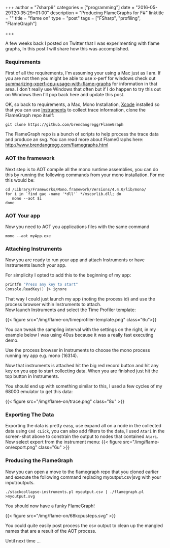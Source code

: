 +++
author = "7sharp9"
categories = ["programming"]
date = "2016-05-29T20:35:29+01:00"
description = "Producing FlameGraphs for F#"
linktitle = ""
title = "flame on"
type = "post"
tags = ["FSharp", "profiling", "FlameGraph"]

+++

A few weeks back I posted on Twitter that I was experimenting with flame graphs, In this post I will share how this was accomplished.  <!--more-->



### Requirements
First of all the requirements, I'm assuming your using a Mac just as I am.  If you are not then you might be able to use x-perf for windows check out [summarizing-xperf-cpu-usage-with-flame-graphs][3] for information in that area.  I don't really use Windows that often but if I do happen to try this out on Windows then I'll pop back here and update this post.

OK, so back to requirements, a Mac, Mono Installation, [Xcode][2] installed so that you can use [Instruments][1] to collect trace information, clone the FlameGraph repo itself:

```
git clone https://github.com/brendangregg/FlameGraph
```

The FlameGraph repo is a bunch of scripts to help process the trace data and produce an svg.  You can read more about FlameGraphs here: http://www.brendangregg.com/flamegraphs.html

### AOT the framework

Next step is to AOT compile all the mono runtime assemblies, you can do this by running the following commands from your mono installation.  For me this would be:
```
cd /Library/Frameworks/Mono.framework/Versions/4.4.0/lib/mono/
for i in `find gac -name '*dll'` */mscorlib.dll; do
   mono --aot $i
done
```

### AOT Your app
Now you need to AOT you applications files with the same command
```
mono --aot myApp.exe
```

### Attaching Instruments
Now you are ready to run your app and attach Instruments or have Instruments launch your app.  

For simplicity I opted to add this to the beginning of my app:
```fsharp
printfn "Press any key to start"
Console.ReadKey() |> ignore
```

That way I could just launch my app (noting the process id) and use the process browser within Instruments to attach.  
Now launch Instruments and select the Time Profiler template:

{{< figure src="/img/flame-on/timeprofiler-template.png" class="6u">}}

You can tweak the sampling interval with the settings on the right, in my example below I was using 40us because it was a really fast executing demo.  

Use the process browser in Instruments to choose the mono process running my app e.g. mono (16314).    

Now that instruments is attached hit the big red record button and hit any key on you app to start collecting data.  When you are finished just hit the top button in Instruments.  

You should end up with something similar to this, I used a few cycles of my 68000 emulator to get this data:

{{< figure src="/img/flame-on/trace.png" class="8u" >}}

### Exporting The Data 
Exporting the data is pretty easy, use expand all on a node in the collected data using `Cmd cLick`, you can also add filters to the data, I used `Atari` in the screen-shot above to constrain the output to nodes that contained `Atari`.  Now select export from the instrument menu:
{{< figure src="/img/flame-on/export.png" class="6u" >}}


### Producing the FlameGraph
Now you can open a move to the flamegraph repo that you cloned earlier and execute the following command replacing myoutput.csv|svg with your input/outputs.  

```
./stackcollapse-instruments.pl myoutput.csv | ./flamegraph.pl >myoutput.svg
```

You should now have a funky FlameGraph!

{{< figure src="/img/flame-on/68kcpusteps.svg" >}}

You could quite easily post process the csv output to clean up the mangled names that are a result of the AOT process.

Until next time ...

[1]:https://developer.apple.com/library/tvos/documentation/DeveloperTools/Conceptual/InstrumentsUserGuide/#//apple_ref/doc/uid/TP40004652-CH3-SW1
[2]:https://developer.apple.com/xcode/
[3]: https://randomascii.wordpress.com/2013/03/26/summarizing-xperf-cpu-usage-with-flame-graphs/

